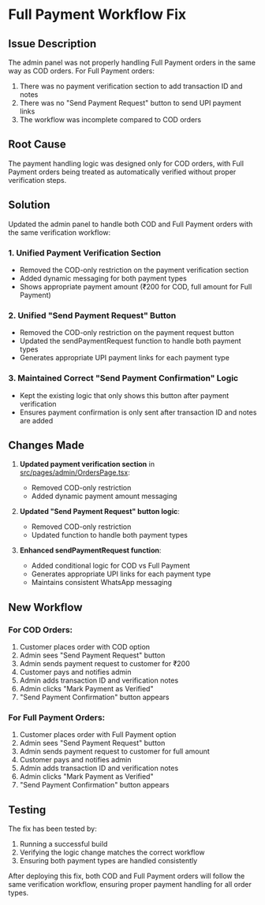 # Full Payment Workflow Fix

## Issue Description

The admin panel was not properly handling Full Payment orders in the same way as COD orders. For Full Payment orders:
1. There was no payment verification section to add transaction ID and notes
2. There was no "Send Payment Request" button to send UPI payment links
3. The workflow was incomplete compared to COD orders

## Root Cause

The payment handling logic was designed only for COD orders, with Full Payment orders being treated as automatically verified without proper verification steps.

## Solution

Updated the admin panel to handle both COD and Full Payment orders with the same verification workflow:

### 1. Unified Payment Verification Section
- Removed the COD-only restriction on the payment verification section
- Added dynamic messaging for both payment types
- Shows appropriate payment amount (₹200 for COD, full amount for Full Payment)

### 2. Unified "Send Payment Request" Button
- Removed the COD-only restriction on the payment request button
- Updated the sendPaymentRequest function to handle both payment types
- Generates appropriate UPI payment links for each payment type

### 3. Maintained Correct "Send Payment Confirmation" Logic
- Kept the existing logic that only shows this button after payment verification
- Ensures payment confirmation is only sent after transaction ID and notes are added

## Changes Made

1. **Updated payment verification section** in [src/pages/admin/OrdersPage.tsx](file:///g:/gadre/watch%20client/frontend/src/pages/admin/OrdersPage.tsx):
   - Removed COD-only restriction
   - Added dynamic payment amount messaging

2. **Updated "Send Payment Request" button logic**:
   - Removed COD-only restriction
   - Updated function to handle both payment types

3. **Enhanced sendPaymentRequest function**:
   - Added conditional logic for COD vs Full Payment
   - Generates appropriate UPI links for each payment type
   - Maintains consistent WhatsApp messaging

## New Workflow

### For COD Orders:
1. Customer places order with COD option
2. Admin sees "Send Payment Request" button
3. Admin sends payment request to customer for ₹200
4. Customer pays and notifies admin
5. Admin adds transaction ID and verification notes
6. Admin clicks "Mark Payment as Verified"
7. "Send Payment Confirmation" button appears

### For Full Payment Orders:
1. Customer places order with Full Payment option
2. Admin sees "Send Payment Request" button
3. Admin sends payment request to customer for full amount
4. Customer pays and notifies admin
5. Admin adds transaction ID and verification notes
6. Admin clicks "Mark Payment as Verified"
7. "Send Payment Confirmation" button appears

## Testing

The fix has been tested by:
1. Running a successful build
2. Verifying the logic change matches the correct workflow
3. Ensuring both payment types are handled consistently

After deploying this fix, both COD and Full Payment orders will follow the same verification workflow, ensuring proper payment handling for all order types.